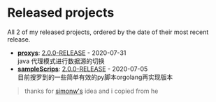 # Released projects

All <!-- release_count starts -->2<!-- release_count ends --> of my released projects, ordered by the date of their most recent release.

<!-- recent_releases starts -->
* **[proxys](https://github.com/fulln/proxys)**: [2.0.0-RELEASE](https://github.com/fulln/proxys/releases/tag/2.0.0) - 2020-07-31
<br>java 代理模式进行数据源的切换
* **[sampleScrips](https://github.com/fulln/sampleScrips)**: [2.0.0-RELEASE](https://github.com/fulln/sampleScrips/releases/tag/2.0.0) - 2020-07-05
<br>目前搜罗到的一些简单有效的py脚本orgolang再实现版本
<!-- recent_releases ends -->



> thanks for [simonw's](https://github.com/simonw/simonw) idea and i copied from he 
